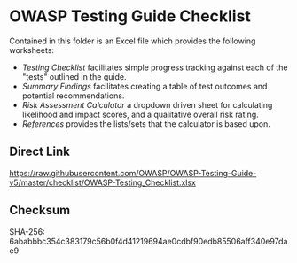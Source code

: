 # OWASP Testing Guide Checklist

Contained in this folder is an Excel file which provides the following worksheets:
* _Testing Checklist_ facilitates simple progress tracking against each of the "tests" outlined in the guide.
* _Summary Findings_ facilitates creating a table of test outcomes and potential recommendations.
* _Risk Assessment Calculator_ a dropdown driven sheet for calculating likelihood and impact scores, and a qualitative overall risk rating.
* _References_ provides the lists/sets that the calculator is based upon.

## Direct Link

https://raw.githubusercontent.com/OWASP/OWASP-Testing-Guide-v5/master/checklist/OWASP-Testing_Checklist.xlsx

## Checksum

SHA-256: 6ababbbc354c383179c56b0f4d41219694ae0cdbf90edb85506aff340e97dae9
